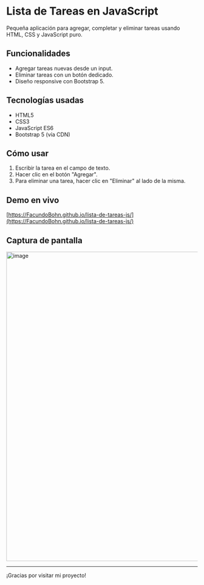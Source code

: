 # Lista de Tareas en JavaScript

Pequeña aplicación para agregar, completar y eliminar tareas usando HTML, CSS y JavaScript puro.

## Funcionalidades
- Agregar tareas nuevas desde un input.
- Eliminar tareas con un botón dedicado.
- Diseño responsive con Bootstrap 5.

## Tecnologías usadas
- HTML5
- CSS3
- JavaScript ES6
- Bootstrap 5 (vía CDN)

## Cómo usar
1. Escribir la tarea en el campo de texto.
2. Hacer clic en el botón "Agregar".
3. Para eliminar una tarea, hacer clic en "Eliminar" al lado de la misma.

## Demo en vivo
[https://FacundoBohn.github.io/lista-de-tareas-js/](https://FacundoBohn.github.io/lista-de-tareas-js/)

## Captura de pantalla

<img width="996" height="814" alt="image" src="https://github.com/user-attachments/assets/54078f72-e5a1-420e-9ce2-7e125a6f12cd" />

---

¡Gracias por visitar mi proyecto!
